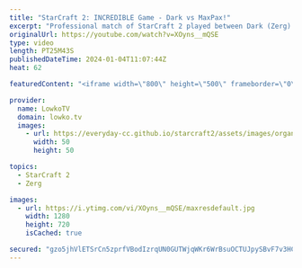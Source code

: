 ```yaml
---
title: "StarCraft 2: INCREDIBLE Game - Dark vs MaxPax!"
excerpt: "Professional match of StarCraft 2 played between Dark (Zerg) and MaxPax (Protoss). This game has an incredibly scrappy ending as Dark somehow manages to stay alive and make a round of Infestors. MaxPax however has detection as well as a powerful Sky Toss army. Support my work: https://patreon.com/lowkotv"
originalUrl: https://youtube.com/watch?v=XOyns__mQSE
type: video
length: PT25M43S
publishedDateTime: 2024-01-04T11:07:44Z
heat: 62

featuredContent: "<iframe width=\"800\" height=\"500\" frameborder=\"0\" src=\"https://www.youtube.com/embed/XOyns__mQSE\" allow=\"accelerometer; autoplay; encrypted-media; gyroscope; picture-in-picture\" allowfullscreen></iframe>"

provider:
  name: LowkoTV
  domain: lowko.tv
  images:
    - url: https://everyday-cc.github.io/starcraft2/assets/images/organizations/lowko.tv-50x50.jpg
      width: 50
      height: 50

topics:
  - StarCraft 2
  - Zerg

images:
  - url: https://i.ytimg.com/vi/XOyns__mQSE/maxresdefault.jpg
    width: 1280
    height: 720
    isCached: true

secured: "gzo5jhVlETSrCn5zprfVBodIzrqUN0GUTWjqWKr6WrBsuOCTUJpySBvF7v3HCOR0eZV0bd7Cw5509MkWw9kesXeIWe0k+BTDrlkjMs3Tf6JY4EioMqNTQ83GuRCxdE3M13p75JjDFPmnxhziB0lqswFgqtSXTR84K8NB+ApZRfkC6ZP3R9Q4dzB8ec+plyjdFTMOuzTOQpJl9UCzTy0867qNSs15uryug1Ro70mLJUsHSuRANXuua2M82X1QTaxm3N+juReeEndIIUH0eHqWRgOoAfWbyYgwWmf1Fmzqy77VpxseSv2EurIN+Ru4hupatz0y2tiPWVg2sajP34Quh4nyopSWp2Hj139MMeRqPUoFfkZCxPjPfUZDrFPbnmAHov96IzzJnuplAg7Wi26vb858zXiv6HFmtidjISMwBCQ=;BJC+xS4nCYoO68T9k6q2lA=="
---
```


